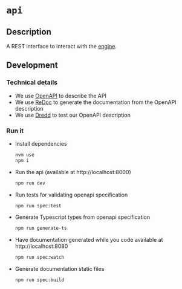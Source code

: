 # `api`

## Description

A REST interface to interact with the [engine](../packages/engine_umbrella/apps/engine).

## Development

### Technical details

- We use [OpenAPI](https://swagger.io/specification/) to describe the API
- We use [ReDoc](https://github.com/Redocly/redoc/blob/master/cli/README.md) to generate the documentation from the OpenAPI description
- We use [Dredd](https://dredd.org/en/latest/index.html) to test our OpenAPI description

### Run it

- Install dependencies

  ```bash
  nvm use
  npm i
  ```
- Run the api (available at http://localhost:8000)

  ```bash
  npm run dev
  ```

- Run tests for validating openapi specification

  ```bash
  npm run spec:test
  ```

- Generate Typescript types from openapi specification

  ```bash
  npm run generate-ts
  ```

- Have documentation generated while you code available at http://localhost:8080

  ```bash
  npm run spec:watch
  ```

- Generate documentation static files

  ```bash
  npm run spec:build
  ```
